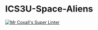 # ICS3U-Space-Aliens
[![Mr Coxall's Super Linter](https://github.com/ICS3U-Programming-Patrice-P/ICS3U-Space-Aliens/workflows/Mr%20Coxall's%20Super%20Linter/badge.svg)](https://github.com/ICS3U-Programming-Patrice-P/ICS3U-Space-Aliens/actions/)

